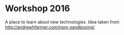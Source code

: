 Workshop 2016
=============

A place to learn about new technologies. Idea taken from http://andrewhfarmer.com/npm-sandboxing/
